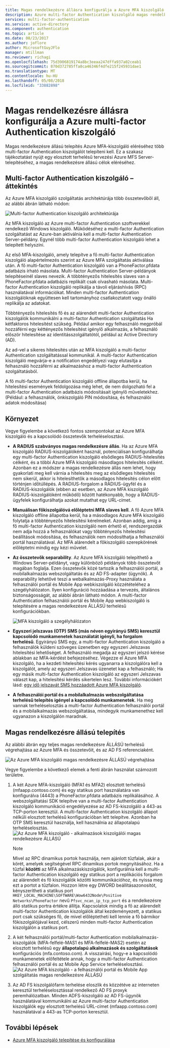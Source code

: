 ```yaml
---
title: Magas rendelkezésre állásra konfigurálja a Azure MFA kiszolgáló |} Microsoft Docs
description: Azure multi-factor Authentication kiszolgáló magas rendelkezésre állást biztosító konfigurációk több példányának telepítése.
services: multi-factor-authentication
ms.service: active-directory
ms.component: authentication
ms.topic: article
ms.date: 08/23/2017
ms.author: joflore
author: MicrosoftGuyJFlo
manager: mtillman
ms.reviewer: richagi
ms.openlocfilehash: 75d3906819174a8bc3eeaa247dffa937a02ceab1
ms.sourcegitcommit: 870d372785ffa8ca46346f4dfe215f245931dae1
ms.translationtype: MT
ms.contentlocale: hu-HU
ms.lasthandoff: 05/08/2018
ms.locfileid: "33882898"
---
```

# <a name="configure-azure-multi-factor-authentication-server-for-high-availability"></a>Magas rendelkezésre állásra konfigurálja a Azure multi-factor Authentication kiszolgáló

Magas rendelkezésre állású telepítés Azure MFA-kiszolgáló eléréséhez több multi-factor Authentication kiszolgálót telepíteni kell. Ez a szakasz tájékoztatást nyújt egy elosztott terhelésű tervezési Azure MFS Server-telepítéséhez, a magas rendelkezésre állású célok eléréséhez.

## <a name="mfa-server-overview"></a>Multi-factor Authentication kiszolgáló – áttekintés

Az Azure MFA kiszolgáló szolgáltatás architektúrája több összetevőből áll, az alábbi ábrán látható módon:

 ![Multi-factor Authentication kiszolgáló architektúrája](./media/howto-mfaserver-deploy-ha/mfa-ha-architecture.png)

Az MFA kiszolgáló az Azure multi-factor Authentication szoftverekkel rendelkező Windows kiszolgáló. Működéséhez a multi-factor Authentication szolgáltatást az Azure-ban aktiválnia kell a multi-factor Authentication Server-példány. Egynél több multi-factor Authentication kiszolgáló lehet a telepített helyszíni.

Az első MFA-kiszolgáló, amely telepítve a fő multi-factor Authentication kiszolgáló alapértelmezés szerint az Azure MFA szolgáltatás aktiválása után. A fő multi-factor Authentication kiszolgáló van a PhoneFactor.pfdata adatbázis írható másolata. Multi-factor Authentication Server-példányok telepítéseinél slaves nevezik. A többtényezős hitelesítés slaves van a PhoneFactor.pfdata adatbázis replikált csak olvasható másolata. Multi-factor Authentication kiszolgáló replikálja a távoli eljáráshívás (RPC) használatával információkat. Minden multi-factor Authentication kiszolgálóknak együttesen kell tartományhoz csatlakoztatott vagy önálló replikálja az adatokat.

Többtényezős hitelesítés fő és az alárendelt multi-factor Authentication kiszolgálók kommunikálni a multi-factor Authentication szolgáltatás Ha kétfaktoros hitelesítést szükség. Például amikor egy felhasználó megpróbál hozzáférni egy kéttényezős hitelesítést igénylő alkalmazás, a felhasználó először hitelesítése az identitásszolgáltatótól, például az Active Directory (AD).

Az ad-vel a sikeres hitelesítés után az MFA kiszolgáló a multi-factor Authentication szolgáltatással kommunikál. A multi-factor Authentication kiszolgáló megvárja-e a notification engedélyezi vagy elutasítja a felhasználó hozzáférni az alkalmazáshoz a multi-factor Authentication szolgáltatásból.

A fő multi-factor Authentication kiszolgáló offline állapotba kerül, ha hitelesítési események feldolgozása még lehet, de nem dolgozható fel a multi-factor Authentication adatbázis módosításait igénylő műveletekhez. (Például: a felhasználók, önkiszolgáló PIN módosítása, és felhasználói adatok módosítása)

## <a name="deployment"></a>Környezet

Vegye figyelembe a következő fontos szempontokat az Azure MFA kiszolgáló és a kapcsolódó összetevők terheléselosztási.

* **A RADIUS szabványos magas rendelkezésre állás**. Ha az Azure MFA kiszolgáló RADIUS-kiszolgálóként használ, potenciálisan konfigurálhatja egy multi-factor Authentication kiszolgáló elsődleges RADIUS-hitelesítés célként, és a többi Azure MFA kiszolgáló másodlagos hitelesítés célként. Azonban ez a módszer a magas rendelkezésre állás nem lehet, hogy gyakorlati meg kell várnia a hitelesítés meg az elsődleges hitelesítés nem sikerül, akkor is hitelesíthetők a másodlagos hitelesítés célon előtt történjen időtúllépés. A RADIUS-forgalom a RADIUS-ügyfél és a RADIUS-kiszolgálók (ebben az esetben, az Azure MFA kiszolgáló RADIUS-kiszolgálóként működő) között hatékonyabb, hogy a RADIUS-ügyfelek konfigurálhatja azokat mutathat egy URL-címet.
* **Manuálisan főkiszolgálóvá előléptetni MFA slaves kell**. A fő Azure MFA kiszolgáló offline állapotba kerül, ha a másodlagos Azure MFA kiszolgáló folytatja a többtényezős hitelesítési kérelmeket. Azonban addig, amíg a fő multi-factor Authentication kiszolgáló nem érhető el, rendszergazdák nem adja hozzá a felhasználókat vagy többtényezős hitelesítési beállítások módosítása, és felhasználók nem módosíthatja a felhasználói portál használatával. Az MFA alárendelt a főkiszolgáló szerepkörének előléptetni mindig egy kézi művelet.
* **Az összetevők separability**. Az Azure MFA kiszolgáló telepíthető a Windows Server-példányt, vagy különböző példányok több összetevőt magában foglalja. Ezen összetevők közé tartozik a felhasználói portál, a mobilalkalmazás webszolgáltatás és az AD FS-adapter (ügynök). A separability lehetővé teszi a webalkalmazás-Proxy használata a felhasználói portál és Mobile App webkiszolgáló közzétételéhez a szegélyhálózaton. Ilyen konfiguráció hozzáadása a tervezés, általános biztonságosságát, az alábbi ábrán látható módon. A multi-factor Authentication felhasználói portál és Mobile App webkiszolgáló is telepítésére a magas rendelkezésre ÁLLÁSÚ terhelésű konfigurációkban.

   ![MFA kiszolgáló a szegélyhálózaton](./media/howto-mfaserver-deploy-ha/mfasecurity.png)

* **Egyszeri jelszavas (OTP) SMS (más néven egyirányú SMS) keresztül kapcsolódó munkamenetek használatát igényli, ha forgalom terhelésű**. Egyirányú SMS egy, a multi-factor Authentication kiszolgáló a felhasználók küldeni szöveges üzenetben egy egyszeri Jelszavas hitelesítési lehetőséget. A felhasználó megadja az egyszeri jelszó kérése ablakban az MFA-kérdést befejezéséhez. Végezze el Azure MFA kiszolgáló, ha a kezdeti hitelesítési kérés ugyanarra a kiszolgálóra kell a kiszolgálót, amely az egyszeri Jelszavas üzenetet kap a felhasználó; Ha egy másik multi-factor Authentication kiszolgáló az egyszeri Jelszavas választ kap, a hitelesítési kérdés sikertelen lesz. További információkért lásd: [egy idő jelszavát SMS hozzáadott Azure MFA kiszolgáló](https://blogs.technet.microsoft.com/enterprisemobility/2015/03/02/one-time-password-over-sms-added-to-azure-mfa-server).
* **A felhasználói portál és a mobilalkalmazás webszolgáltatása terhelésű telepítés igényel a kapcsolódó munkamenetek**. Ha meg vannak terheléselosztás a multi-factor Authentication felhasználói portál és a mobilalkalmazás webszolgáltatása, mindegyik munkamenethez kell ugyanazon a kiszolgálón maradnak.

## <a name="high-availability-deployment"></a>Magas rendelkezésre állású telepítés

Az alábbi ábrán egy teljes magas rendelkezésre ÁLLÁSÚ terhelésű végrehajtása az Azure MFA és összetevőit, és az AD FS referenciaként.

 ![Az Azure MFA kiszolgáló magas rendelkezésre ÁLLÁSÚ végrehajtása](./media/howto-mfaserver-deploy-ha/mfa-ha-deployment.png)

Vegye figyelembe a következő elemek a fenti ábrán használat számozott területre.

1. A két Azure MFA-kiszolgáló (MFA1 és MFA2) elosztott terhelésű (mfaapp.contoso.com) és egy statikus port használatára van konfigurálva (4443) a PhoneFactor.pfdata adatbázis replikálásához. A webszolgáltatási SDK telepítve van a multi-factor Authentication kiszolgáló kommunikáció engedélyezése az AD FS-kiszolgáló a 443-as TCP-porton keresztül. A multi-factor Authentication kiszolgáló állapot nélküli elosztott terhelésű konfigurációban lett telepítve. Azonban ha OTP SMS keresztül használja, kell használnia az állapotalapú terheléselosztás.
   ![Az Azure MFA kiszolgáló - alkalmazások kiszolgálói magas rendelkezésre ÁLLÁSÚ](./media/howto-mfaserver-deploy-ha/mfaapp.png)

   > [!NOTE]
   > Mivel az RPC dinamikus portok használja, nem ajánlott tűzfalak, akár a körét, amelyek segítségével RPC dinamikus portok megnyitásához. Ha a tűzfal **közötti** az MFA alkalmazáskiszolgálók, konfigurálnia kell a multi-factor Authentication kiszolgáló egy statikus port a replikációs forgalom az alárendelt és fő kiszolgálók közötti kommunikációhoz, és nyissa meg ezt a portot a tűzfalon. Hozzon létre egy DWORD beállításazonosítót, kényszerítheti a statikus port ```HKEY_LOCAL_MACHINE\SOFTWARE\Wow6432Node\Positive Networks\PhoneFactor``` nevű ```Pfsvc_ncan_ip_tcp_port``` és a rendelkezésre álló statikus portra értékre állítja. Kapcsolatok mindig a fő az alárendelt multi-factor Authentication kiszolgálók által kezdeményezett, a statikus port csak szükséges fő, de mivel előléptetheti kell lennie a fő bármikor főkiszolgálójával kezd, célszerű minden multi-factor Authentication kiszolgálón a statikus port.

2. A két felhasználói portál/multi-factor Authentication mobilalkalmazás-kiszolgálók (MFA-felfelé-MAS1 és MFA-felfelé-MAS2) esetén az elosztott terhelésű egy **állapotalapú alkalmazások és szolgáltatások** konfigurációs (mfa.contoso.com). A visszaírási, hogy-e a kapcsolódó munkamenetek előfeltétele annak, hogy a multi-factor Authentication felhasználói portál és az Mobile App Service terheléselosztási.
   ![Az Azure MFA kiszolgáló - a felhasználói portál és Mobile App szolgáltatás magas rendelkezésre ÁLLÁSÚ](./media/howto-mfaserver-deploy-ha/mfaportal.png)
3. Az AD FS kiszolgálófarm terhelése eloszlik és közzétéve az interneten keresztül terheléselosztással rendelkező AD FS proxyk peremhálózatban. Minden ADFS-kiszolgáló az AD FS-ügynök használatával kommunikálni az Azure multi-factor Authentication kiszolgálók egy elosztott terhelésű URL-címet (mfaapp.contoso.com) használatával a 443-as TCP-porton keresztül.

## <a name="next-steps"></a>További lépések

* [Azure MFA kiszolgáló telepítése és konfigurálása](howto-mfaserver-deploy.md)
